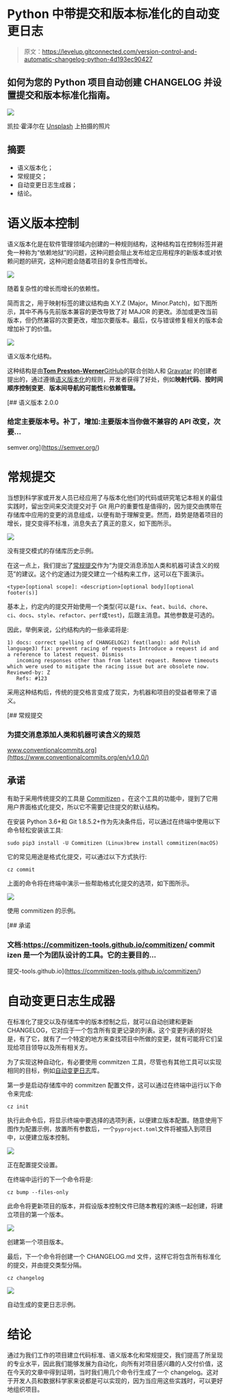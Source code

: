 # Python 中带提交和版本标准化的自动变更日志

> 原文：<https://levelup.gitconnected.com/version-control-and-automatic-changelog-python-4d193ec90427>

## 如何为您的 Python 项目自动创建 CHANGELOG 并设置提交和版本标准化指南。

![](img/66c1688013bf221f4f977c204db8ef1f.png)

凯拉·霍泽尔在 [Unsplash](https://unsplash.com?utm_source=medium&utm_medium=referral) 上拍摄的照片

## 摘要

*   语义版本化；
*   常规提交；
*   自动变更日志生成器；
*   结论。

# 语义版本控制

语义版本化是在软件管理领域内创建的一种规则结构，这种结构旨在控制标签并避免一种称为“依赖地狱”的问题，这种问题会阻止发布给定应用程序的新版本或对依赖问题的研究，这种问题会随着项目的复杂性而增长。

![](img/3e449c394c5fcaf00554cf4b2db5567f.png)

随着复杂性的增长而增长的依赖性。

简而言之，用于映射标签的建议结构由 X.Y.Z (Major。Minor.Patch)，如下图所示，其中不再与先前版本兼容的更改导致了对 MAJOR 的更改。添加或更改当前版本，但仍然兼容的次要更改，增加次要版本。最后，仅与错误修复相关的版本会增加补丁的价值。

![](img/3311f22bcce7cf948863d1c259b5d964.png)

语义版本化结构。

这种结构是由[**Tom Preston-Werner**](https://tom.preston-werner.com/)[GitHub](https://github.com/)的联合创始人和 [Gravatar](https://pt.gravatar.com/) 的创建者提出的，通过遵循[语义版本化](https://semver.org/#semantic-versioning-specification-semver)的规则，开发者获得了好处，例如**映射代码**、**按时间顺序控制变更**、**版本间导航的可能性**和**依赖管理。**

 [## 语义版本 2.0.0

### 给定主要版本号。补丁，增加:主要版本当你做不兼容的 API 改变，次要…

semver.org](https://semver.org/) 

# 常规提交

当想到科学家或开发人员已经应用了与版本化他们的代码或研究笔记本相关的最佳实践时，留出空间来交流提交对于 Git 用户的重要性是值得的，因为提交由携带在存储库中应用的变更的消息组成，以便有助于理解变更。然而，趋势是随着项目的增长，提交变得不标准，消息失去了真正的意义，如下图所示。

![](img/8043deb9cf37624b810e89ae58f9ac56.png)

没有提交模式的存储库历史示例。

在这一点上，我们提出了[常规提交](https://www.conventionalcommits.org/en/v1.0.0/)作为“为提交消息添加人类和机器可读含义的规范”的建议。这个约定通过为提交建立一个结构来工作，这可以在下面演示。

```
<type>[optional scope]: <description>[optional body][optional footer(s)]
```

基本上，约定内的提交开始使用一个类型(可以是`fix`、`feat`、`build`、`chore`、`ci`、`docs`、`style`、`refactor`、`perf`或`test`)，后跟主消息。其他参数是可选的。

因此，举例来说，公约结构内的一些承诺将是:

```
1) docs: correct spelling of CHANGELOG2) feat(lang): add Polish language3) fix: prevent racing of requests Introduce a request id and a reference to latest request. Dismiss
   incoming responses other than from latest request. Remove timeouts which were used to mitigate the racing issue but are obsolete now. Reviewed-by: Z
   Refs: #123
```

采用这种结构后，传统的提交格言变成了现实，为机器和项目的受益者带来了语义。

 [## 常规提交

### 为提交消息添加人类和机器可读含义的规范

www.conventionalcommits.org](https://www.conventionalcommits.org/en/v1.0.0/) 

## 承诺

有助于采用传统提交的工具是 [Commitizen](https://commitizen-tools.github.io/commitizen/) 。在这个工具的功能中，提到了它用用户界面格式化提交，所以它不需要记住提交的默认结构。

在安装 Python 3.6+和 Git 1.8.5.2+作为先决条件后，可以通过在终端中使用以下命令轻松安装该工具:

```
sudo pip3 install -U Commitizen (Linux)brew install commitizen(macOS)
```

它的常见用途是格式化提交，可以通过以下方式执行:

```
cz commit
```

上面的命令将在终端中演示一些帮助格式化提交的选项，如下图所示。

![](img/13219ba695b4f296b9f9229ca90558f5.png)

使用 commitizen 的示例。

 [## 承诺

### 文档:https://commitizen-tools.github.io/commitizen/ commit izen 是一个为团队设计的工具。它的主要目的…

提交-tools.github.io](https://commitizen-tools.github.io/commitizen/) 

# 自动变更日志生成器

在标准化了提交以及存储库中的版本控制之后，就可以自动创建和更新 CHANGELOG，它对应于一个包含所有变更记录的列表。这个变更列表的好处是，有了它，就有了一个特定的地方来查找项目中所做的变更，就有可能将它们呈现给项目领导以及所有相关方。

为了实现这种自动化，有必要使用 commitzen 工具，尽管也有其他工具可以实现相同的目标，例如[自动变更日志](https://pypi.org/project/auto-changelog/)库。

第一步是启动存储库中的 commitzen 配置文件，这可以通过在终端中运行以下命令来完成:

```
cz init
```

执行此命令后，将显示终端中要选择的选项列表，以便建立版本配置。随意使用下图作为配置示例，放置所有参数后，一个`pyproject.toml`文件将被插入到项目中，以便建立版本控制。

![](img/3d7d5ca08f56ef6eb8b4e61ca452a727.png)

正在配置提交设置。

在终端中运行的下一个命令将是:

```
cz bump --files-only
```

此命令将更新项目的版本，并假设版本控制文件已随本教程的演练一起创建，将建立项目的第一个版本。

![](img/7c33652358f32f03900b953efa3c655f.png)

创建第一个项目版本。

最后，下一个命令将创建一个 CHANGELOG.md 文件，这样它将包含所有标准化的提交，并由提交类型分隔。

```
cz changelog
```

![](img/a378da88b1cbd4faa8bc1d9b74a200a8.png)

自动生成的变更日志示例。

# 结论

通过为我们工作的项目建立代码标准、语义版本化和常规提交，我们提高了所呈现的专业水平，因此我们能够发展为自动化，向所有对项目感兴趣的人交付价值，这在今天的文章中得到证明，当时我们用几个命令行生成了一个 changelog。这对于开发人员和数据科学家来说都是可以实现的，因为当应用这些实践时，可以更好地组织项目。